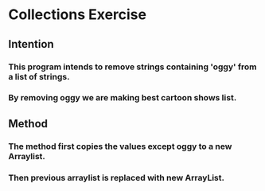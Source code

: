 # Collections Exercise

## Intention

### This program intends to remove strings containing 'oggy' from a list of strings.
### By removing oggy we are making best cartoon shows list.

## Method

### The method first copies the values except oggy to a new Arraylist.
### Then previous arraylist is replaced with new ArrayList.
